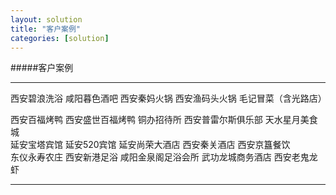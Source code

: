 ```yaml
---
layout: solution
title: "客户案例"
categories: [solution]
---
```

#####客户案例
<hr/>
西安碧浪洗浴  咸阳暮色酒吧       西安秦妈火锅       西安渔码头火锅            毛记冒菜（含光路店） 
   
西安百福烤鸭                      西安盛世百福烤鸭               铜办招待所                        西安普雷尔斯俱乐部        天水星月美食城  
延安宝塔宾馆                      延安520宾馆                    延安尚荣大酒店                    西安秦关酒店              西安京簋餐饮         
东仪永寿农庄                      西安新港足浴                   咸阳金泉阁足浴会所                武功龙城商务酒店          西安老鬼龙虾 
<hr/>

	

